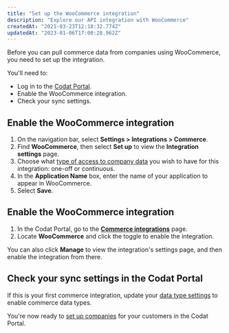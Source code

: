 ```yaml
---
title: "Set up the WooCommerce integration"
description: "Explore our API integration with WooCommerce"
createdAt: "2021-03-23T12:18:32.774Z"
updatedAt: "2023-01-06T17:00:28.962Z"
---
```


Before you can pull commerce data from companies using WooCommerce, you need to set up the integration.

You'll need to:

- Log in to the <a className="external" href="https://app.codat.io/" target="_blank">Codat Portal</a>.
- Enable the WooCommerce integration.
- Check your sync settings.

## Enable the WooCommerce integration

1. On the navigation bar, select **Settings > Integrations > Commerce**.
2. Find **WooCommerce**, then select **Set up** to view the **Integration settings** page.
3. Choose what [type of access to company data](/core-concepts/data-type-settings) you wish to have for this integration: one-off or continuous.
4. In the **Application Name** box, enter the name of your application to appear in WooCommerce.
5. Select **Save**.

## Enable the WooCommerce integration

1. In the Codat Portal, go to the <a className="external" href="https://app.codat.io/settings/integrations/commerce" target="blank">**Commerce integrations**</a> page.
2. Locate **WooCommerce** and click the toggle to enable the integration.

You can also click **Manage** to view the integration's settings page, and then enable the integration from there.

## Check your sync settings in the Codat Portal

If this is your first commerce integration, update your [data type settings](/integrations/commerce/commerce-sync-settings) to enable commerce data types.

You're now ready to [set up companies](/other/portal/companies#add-a-new-company) for your customers in the Codat Portal.
